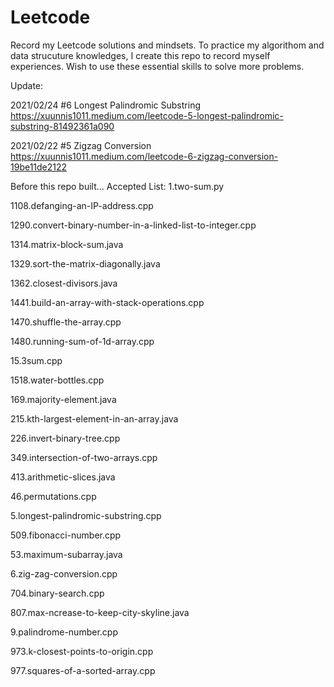 # Leetcode
Record my Leetcode solutions and mindsets.
To practice my algorithom and data strucuture knowledges, I create this repo to record myself experiences.
Wish to use these essential skills to solve more problems.

Update:

2021/02/24 #6 Longest Palindromic Substring
https://xuunnis1011.medium.com/leetcode-5-longest-palindromic-substring-81492361a090

2021/02/22 #5 Zigzag Conversion
https://xuunnis1011.medium.com/leetcode-6-zigzag-conversion-19be11de2122

Before this repo built...
Accepted List:
1.two-sum.py

1108.defanging-an-IP-address.cpp

1290.convert-binary-number-in-a-linked-list-to-integer.cpp

1314.matrix-block-sum.java

1329.sort-the-matrix-diagonally.java

1362.closest-divisors.java

1441.build-an-array-with-stack-operations.cpp

1470.shuffle-the-array.cpp

1480.running-sum-of-1d-array.cpp

15.3sum.cpp

1518.water-bottles.cpp

169.majority-element.java

215.kth-largest-element-in-an-array.java

226.invert-binary-tree.cpp

349.intersection-of-two-arrays.cpp

413.arithmetic-slices.java

46.permutations.cpp

5.longest-palindromic-substring.cpp

509.fibonacci-number.cpp

53.maximum-subarray.java

6.zig-zag-conversion.cpp

704.binary-search.cpp

807.max-ncrease-to-keep-city-skyline.java

9.palindrome-number.cpp

973.k-closest-points-to-origin.cpp

977.squares-of-a-sorted-array.cpp


